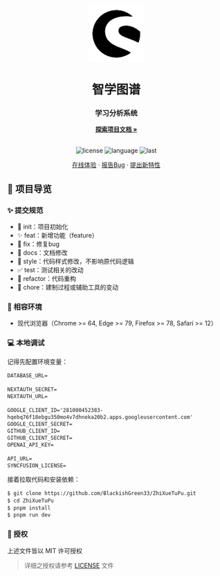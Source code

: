 <div align="center">
  <img width="130" src="https://github.com/BlackishGreen33/ZhiXueTuPu/blob/main/public/logo.png?raw=true" alt="智学图谱 Logo">
  <h1 align="center">智学图谱</h1>
  <h3>学习分析系统</h3>
  <a href="https://github.com/BlackishGreen33/ZhiXueTuPu"><strong>探索项目文档 »</strong></a>
  <br />
  <br />

![license](https://img.shields.io/github/license/BlackishGreen33/ZhiXueTuPu)
![language](https://img.shields.io/github/languages/top/BlackishGreen33/ZhiXueTuPu)
![last](https://img.shields.io/github/last-commit/BlackishGreen33/ZhiXueTuPu)

<a href="https://zhixuetupu.vercel.app/" target="_blank">在线体验</a>
·
<a href="https://github.com/BlackishGreen33/ZhiXueTuPu/issues">报告Bug</a>
·
<a href="https://github.com/BlackishGreen33/ZhiXueTuPu/issues">提出新特性</a>

</div>

## 🔖 项目导览

### ✨ 提交规范

- 🎉 init：项目初始化
- ✨ feat：新增功能（feature）
- 🐞 fix：修复bug
- 📃 docs：文档修改
- 🌈 style：代码样式修改，不影响原代码逻辑
- ✅ test：测试相关的改动
- 🔨 refactor：代码重构
- 🔧 chore：建制过程或辅助工具的变动

### 🎯 相容环境

- 现代浏览器（Chrome >= 64, Edge >= 79, Firefox >= 78, Safari >= 12）

### 💻 本地调试

记得先配置环境变量：
```env
DATABASE_URL=

NEXTAUTH_SECRET=
NEXTAUTH_URL=

GOOGLE_CLIENT_ID='281000452383-hqebq76f18ebgu350mo4v7dhneka20b2.apps.googleusercontent.com'
GOOGLE_CLIENT_SECRET=
GITHUB_CLIENT_ID=
GITHUB_CLIENT_SECRET=
OPENAI_API_KEY=

API_URL=
SYNCFUSION_LICENSE=
```

接着拉取代码和安装依赖：
```bash
$ git clone https://github.com/BlackishGreen33/ZhiXueTuPu.git
$ cd ZhiXueTuPu
$ pnpm install
$ pnpm run dev
```

### 📝 授权

上述文件皆以 MIT 许可授权

> 详细之授权请参考 [LICENSE](LICENSE) 文件
